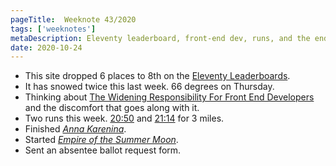 ```yaml
---
pageTitle:  Weeknote 43/2020
tags: ['weeknotes']
metaDescription: Eleventy leaderboard, front-end dev, runs, and the end of a long book. 
date: 2020-10-24 
---
```

* This site dropped 6 places to 8th on the [Eleventy Leaderboards](https://www.11ty.dev/speedlify/). 
* It has snowed twice this last week. 66 degrees on Thursday. 
* Thinking about [The Widening Responsibility For Front End Developers ](https://css-tricks.com/the-widening-responsibility-for-front-end-developers/) and the discomfort that goes along with it. 
* Two runs this week. [20:50](https://connect.garmin.com/modern/activity/5709086354) and [21:14](https://connect.garmin.com/modern/activity/5713679912) for 3 miles. 
* Finished _[Anna Karenina](https://a.co/i0Xrb6W)_.
* Started _[Empire of the Summer Moon](https://a.co/hlh9MMX)_. 
* Sent an absentee ballot request form. 
